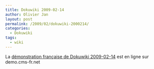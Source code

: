 ```yaml
---
title: Dokuwiki 2009-02-14
author: Olivier Jan
layout: post
permalink: /2009/02/dokuwiki-2000214/
categories:
  - Dokuwiki
tags:
  - wiki
--- 
```


La [démonstration française de Dokuwiki 2009-02-14][1] est en ligne sur demo.cms-fr.net

 [1]: /demo/dokuwiki